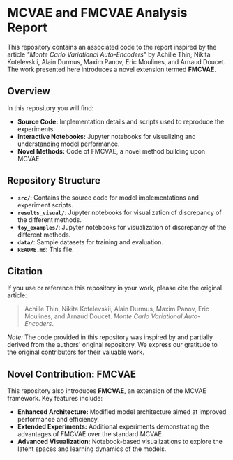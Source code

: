 # MCVAE and FMCVAE Analysis Report

This repository contains an associated code to the report inspired by the article *"Monte Carlo Variational Auto-Encoders"* by Achille Thin, Nikita Kotelevskii, Alain Durmus, Maxim Panov, Eric Moulines, and Arnaud Doucet. The work presented here introduces a novel extension termed **FMCVAE**.

## Overview

In this repository you will find:

- **Source Code:** Implementation details and scripts used to reproduce the experiments.
- **Interactive Notebooks:** Jupyter notebooks for visualizing and understanding model performance.
- **Novel Methods:** Code of FMCVAE, a novel method building upon MCVAE

## Repository Structure

- **`src/`**: Contains the source code for model implementations and experiment scripts.
- **`results_visual/`**: Jupyter notebooks for visualization of discrepancy of the different methods.
- **`toy_examples/`**: Jupyter notebooks for visualization of discrepancy of the different methods.
- **`data/`**: Sample datasets for training and evaluation.
- **`README.md`**: This file.

## Citation

If you use or reference this repository in your work, please cite the original article:

> Achille Thin, Nikita Kotelevskii, Alain Durmus, Maxim Panov, Eric Moulines, and Arnaud Doucet. *Monte Carlo Variational Auto-Encoders*.

*Note:* The code provided in this repository was inspired by and partially derived from the authors' original repository. We express our gratitude to the original contributors for their valuable work.

## Novel Contribution: FMCVAE

This repository also introduces **FMCVAE**, an extension of the MCVAE framework. Key features include:

- **Enhanced Architecture:** Modified model architecture aimed at improved performance and efficiency.
- **Extended Experiments:** Additional experiments demonstrating the advantages of FMCVAE over the standard MCVAE.
- **Advanced Visualization:** Notebook-based visualizations to explore the latent spaces and learning dynamics of the models.

